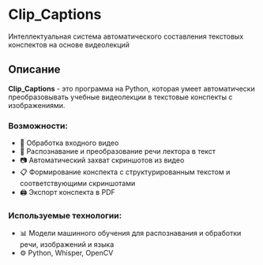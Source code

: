 # Clip_Captions
Интеллектуальная система автоматического составления текстовых конспектов на основе видеолекций

## Описание
**Clip_Captions** - это программа на Python, которая умеет автоматически преобразовывать учебные видеолекции в текстовые конспекты с изображениями.

### Возможности:
- 🎥 Обработка входного видео
- 🎤 Распознавание и преобразование речи лектора в текст  
- 📷 Автоматический захват скриншотов из видео 
- 📋 Формирование конспекта с структурированным текстом и соответствующими скриншотами
- 🖨 Экспорт конспекта в PDF

### Используемые технологии:
- 📊 Модели машинного обучения для распознавания и обработки речи, изображений и языка
- ⚙️ Python, Whisper, OpenCV 
